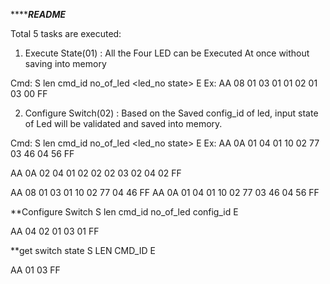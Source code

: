 ***************************README***********************

Total 5 tasks are executed:

1) Execute State(01) : All the Four LED can be Executed At once without saving into memory

Cmd:	S	len	cmd_id	  no_of_led	<led_no state> 	E
Ex: 	AA 08 01 03 01 01 02 01 03 00 FF

2) Configure Switch(02) : Based on the Saved config_id of led, input state of Led will 
			  be validated and saved into memory.

Cmd:	S	len	cmd_id	  no_of_led	<led_no state> 	E
Ex: 	AA 0A 01 04 01 10 02 77 03 46 04 56 FF

AA 0A 02 04 01 02 02 02 03 02 04 02 FF

AA 08 01 03 01 10 02 77 04 46 FF
AA 0A 01 04 01 10 02 77 03 46 04 56 FF

**Configure Switch
S	len	cmd_id    no_of_led	config_id	E
	
AA 04 02 01 03 01 FF 


**get switch state
S	LEN	CMD_ID	E

AA 01 03 FF